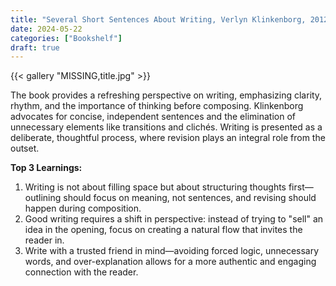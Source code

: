 ```yaml
---
title: "Several Short Sentences About Writing, Verlyn Klinkenborg, 2012"
date: 2024-05-22
categories: ["Bookshelf"]
draft: true
---
```


{{< gallery "MISSING,title.jpg" >}}

The book provides a refreshing perspective on writing, emphasizing clarity, rhythm, and the importance of thinking before composing. Klinkenborg advocates for concise, independent sentences and the elimination of unnecessary elements like transitions and clichés. Writing is presented as a deliberate, thoughtful process, where revision plays an integral role from the outset.

**Top 3 Learnings:**

1. Writing is not about filling space but about structuring thoughts first—outlining should focus on meaning, not sentences, and revising should happen during composition.
2. Good writing requires a shift in perspective: instead of trying to "sell" an idea in the opening, focus on creating a natural flow that invites the reader in.
3. Write with a trusted friend in mind—avoiding forced logic, unnecessary words, and over-explanation allows for a more authentic and engaging connection with the reader.
